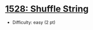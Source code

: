 # [1528: Shuffle String](https://leetcode.com/problems/shuffle-string/)
- Difficulty: easy (2 pt)
        